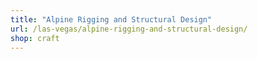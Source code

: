 ```yaml
---
title: "Alpine Rigging and Structural Design"
url: /las-vegas/alpine-rigging-and-structural-design/
shop: craft
---
```

